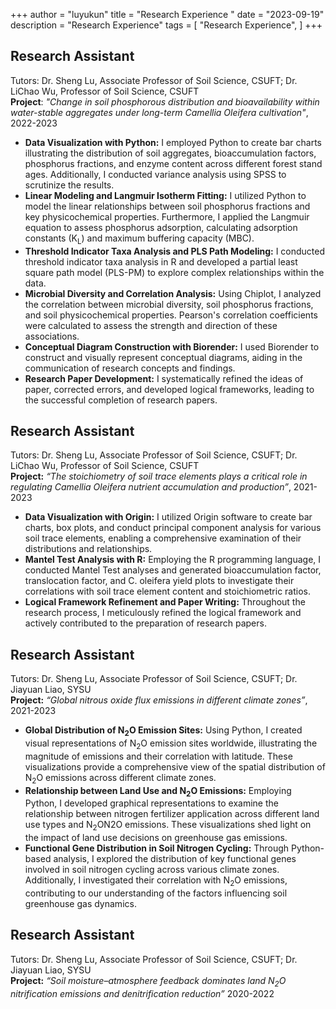 +++
author = "luyukun"
title = "Research Experience "
date = "2023-09-19"
description = "Research Experience"
tags = [
    "Research Experience",
]
+++

## **Research Assistant**  
Tutors: Dr. Sheng Lu, Associate Professor of Soil Science, CSUFT; Dr. LiChao Wu, Professor of Soil Science, CSUFT  
**Project**: *"Change in soil phosphorous distribution and bioavailability within water-stable aggregates under long-term Camellia Oleifera cultivation"*, 2022-2023  
- **Data Visualization with Python:** I employed Python to create bar charts illustrating the distribution of soil aggregates, bioaccumulation factors, phosphorus fractions, and enzyme content across different forest stand ages.  Additionally, I conducted variance analysis using SPSS to scrutinize the results.  
- **Linear Modeling and Langmuir Isotherm Fitting:** I utilized Python to model the linear relationships between soil phosphorus fractions and key physicochemical properties.  Furthermore, I applied the Langmuir equation to assess phosphorus adsorption, calculating adsorption constants (K<SUB>L</SUB>) and maximum buffering capacity (MBC).  
- **Threshold Indicator Taxa Analysis and PLS Path Modeling:** I conducted threshold indicator taxa analysis in R and developed a partial least square path model (PLS-PM) to explore complex relationships within the data.  
- **Microbial Diversity and Correlation Analysis:** Using Chiplot, I analyzed the correlation between microbial diversity, soil phosphorus fractions, and soil physicochemical properties. Pearson's correlation coefficients were calculated to assess the strength and direction of these associations.  
- **Conceptual Diagram Construction with Biorender:** I used Biorender to construct and visually represent conceptual diagrams, aiding in the communication of research concepts and findings.  
- **Research Paper Development:** I systematically refined the ideas of paper, corrected errors, and developed logical frameworks, leading to the successful completion of research papers.


## **Research Assistant**  
Tutors: Dr. Sheng Lu, Associate Professor of Soil Science, CSUFT; Dr. LiChao Wu, Professor of Soil Science, CSUFT  
**Project:** *“The stoichiometry of soil trace elements plays a critical role in regulating Camellia Oleifera nutrient accumulation and production”*, 2021-2023  
- **Data Visualization with Origin:** I utilized Origin software to create bar charts, box plots, and conduct principal component analysis for various soil trace elements, enabling a comprehensive examination of their distributions and relationships.  
- **Mantel Test Analysis with R:** Employing the R programming language, I conducted Mantel Test analyses and generated bioaccumulation factor, translocation factor, and C. oleifera yield plots to investigate their correlations with soil trace element content and stoichiometric ratios.  
- **Logical Framework Refinement and Paper Writing:** Throughout the research process, I meticulously refined the logical framework and actively contributed to the preparation of research papers.


## **Research Assistant**  
Tutors: Dr. Sheng Lu, Associate Professor of Soil Science, CSUFT; Dr. Jiayuan Liao, SYSU  
**Project:** *“Global nitrous oxide flux emissions in different climate zones”*, 2021-2023  
- **Global Distribution of N<SUB>2</SUB>O Emission Sites:** Using Python, I created visual representations of N<SUB>2</SUB>O emission sites worldwide, illustrating the magnitude of emissions and their correlation with latitude.  These visualizations provide a comprehensive view of the spatial distribution of N<SUB>2</SUB>O emissions across different climate zones.  
- **Relationship between Land Use and N<SUB>2</SUB>O Emissions:** Employing Python, I developed graphical representations to examine the relationship between nitrogen fertilizer application across different land use types and N<SUB>2</SUB>ON2O emissions.  These visualizations shed light on the impact of land use decisions on greenhouse gas emissions.  
- **Functional Gene Distribution in Soil Nitrogen Cycling:** Through Python-based analysis, I explored the distribution of key functional genes involved in soil nitrogen cycling across various climate zones.  Additionally, I investigated their correlation with N<SUB>2</SUB>O emissions, contributing to our understanding of the factors influencing soil greenhouse gas dynamics.  


## **Research Assistant**  
Tutors: Dr. Sheng Lu, Associate Professor of Soil Science, CSUFT; Dr. Jiayuan Liao, SYSU  
**Project:** *“Soil moisture–atmosphere feedback dominates land N<SUB>2</SUB>O nitrification emissions and denitrification reduction”* 2020-2022

